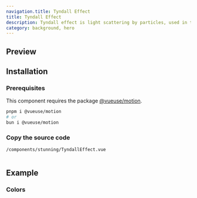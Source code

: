 ```yaml
---
navigation.title: Tyndall Effect
title: Tyndall Effect
description: Tyndall effect is light scattering by particles, used in the hero as a background
category: background, hero
---
```


## Preview

<Playground url="/playground/tyndall-effect" ></Playground>

## Installation

### Prerequisites

This component requires the package [@vueuse/motion](https://motion.vueuse.org/).

```bash
pnpm i @vueuse/motion
# or
bun i @vueuse/motion
```

### Copy the source code

`/components/stunning/TyndallEffect.vue`

<CollapseCodeWrapper>

```vue

```

</CollapseCodeWrapper>

## Example

### Colors

<Playground url="/playground/tyndall-effect-korok-forest" ></Playground>
